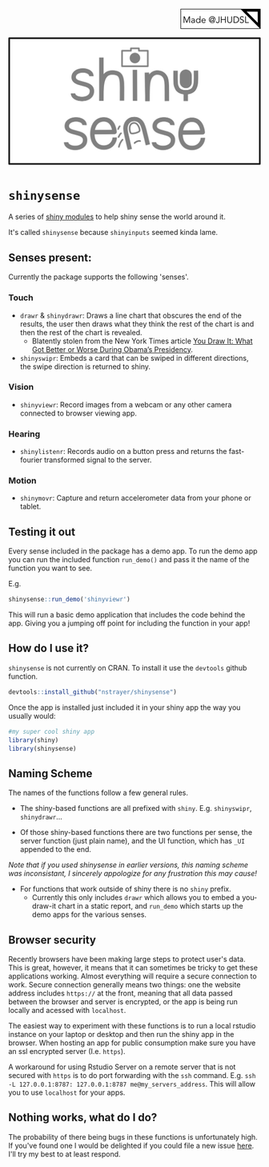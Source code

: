 <p align = 'right'>
  <a href = "http://jhudatascience.org/"> 
    <img src = "https://raw.githubusercontent.com/jhudsl/drawyourprior/master/WWW/jhu_logo.png" height=40 />
  </a>
</p>

<p align = 'center'>
  <img src = "inst/images/shinysense_wide.png?raw=true"/>
</p>

# `shinysense`

A series of [shiny modules](https://www.rstudio.com/resources/webinars/understanding-shiny-modules/) to help shiny sense the world around it.

It's called `shinysense` because `shinyinputs` seemed kinda lame.

## Senses present:

Currently the package supports the following 'senses'.

### Touch
- `drawr` & `shinydrawr`: Draws a line chart that obscures the end of the results, the user then draws what they think the rest of the chart is and then the rest of the chart is revealed. 
  - Blatently stolen from the New York Times article [You Draw It: What Got Better or
Worse During Obama’s Presidency](https://www.nytimes.com/interactive/2017/01/15/us/politics/you-draw-obama-legacy.html).
- `shinyswipr`: Embeds a card that can be swiped in different directions, the swipe direction is returned to shiny. 


### Vision
- `shinyviewr`: Record images from a webcam or any other camera connected to browser viewing app.

### Hearing
- `shinylistenr`: Records audio on a button press and returns the fast-fourier transformed signal to the server.

### Motion
- `shinymovr`: Capture and return accelerometer data from your phone or tablet.


## Testing it out

Every sense included in the package has a demo app. To run the demo app you can run the included function `run_demo()` and pass it the name of the function you want to see. 

E.g. 
```r
shinysense::run_demo('shinyviewr')
```

This will run a basic demo application that includes the code behind the app. Giving you a jumping off point for including the function in your app!


## How do I use it?

`shinysense` is not currently on CRAN. To install it use the `devtools` github function.

```r
devtools::install_github("nstrayer/shinysense")
```

Once the app is installed just included it in your shiny app the way you usually would:

```r
#my super cool shiny app
library(shiny)
library(shinysense)
```


## Naming Scheme

The names of the functions follow a few general rules. 

- The shiny-based functions are all prefixed with `shiny`. E.g. `shinyswipr`, `shinydrawr`...

- Of those shiny-based functions there are two functions per sense, the server function (just plain name), and the UI function, which has `_UI` appended to the end. 

_Note that if you used shinysense in earlier versions, this naming scheme was inconsistant, I sincerely appologize for any frustration this may cause!_

- For functions that work outside of shiny there is no `shiny` prefix. 
  - Currently this only includes `drawr` which allows you to embed a you-draw-it chart in a static report, and `run_demo` which starts up the demo apps for the various senses. 


## Browser security

Recently browsers have been making large steps to protect user's data. This is great, however, it means that it can sometimes be tricky to get these applications working. Almost everything will require a secure connection to work. Secure connection generally means two things: one the website address includes `https://` at the front, meaning that all data passed between the browser and server is encrypted, or the app is being run locally and acessed with `localhost`. 

The easiest way to experiment with these functions is to run a local rstudio instance on your laptop or desktop and then run the shiny app in the browser. When hosting an app for public consumption make sure you have an ssl encrypted server (I.e. `https`).

A workaround for using Rstudio Server on a remote server that is not secured with `https` is to do port forwarding with the `ssh` command. E.g. `ssh -L 127.0.0.1:8787: 127.0.0.1:8787 me@my_servers_address`. This will allow you to use `localhost` for your apps. 


## Nothing works, what do I do?
The probability of there being bugs in these functions is unfortunately high. If you've found one I would be delighted if you could file a new issue [here](https://github.com/nstrayer/shinysense/issues). I'll try my best to at least respond.
